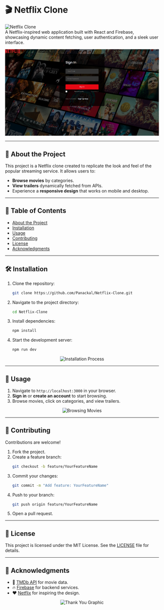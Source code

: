 # 🎬 Netflix Clone  

![Netflix Clone](https://img.shields.io/badge/project-netflix--clone-red)  
A Netflix-inspired web application built with React and Firebase, showcasing dynamic content fetching, user authentication, and a sleek user interface.  

<p align="center">
  <img src="Screenshot 2024-12-06 205130.png" alt="Netflix Clone Screenshot" width="800">
</p>  

---

## 🚀 About the Project  

This project is a Netflix clone created to replicate the look and feel of the popular streaming service. It allows users to:  
- **Browse movies** by categories.  
- **View trailers** dynamically fetched from APIs.  
- Experience a **responsive design** that works on mobile and desktop.  

---

## 📖 Table of Contents  
- [About the Project](#about-the-project)  
- [Installation](#installation)  
- [Usage](#usage)  
- [Contributing](#contributing)  
- [License](#license)  
- [Acknowledgments](#acknowledgments)  

---

## 🛠️ Installation  

1. Clone the repository:  
   ```bash  
   git clone https://github.com/Panackal/Netflix-Clone.git  
   ```  

2. Navigate to the project directory:  
   ```bash  
   cd Netflix-Clone  
   ```  

3. Install dependencies:  
   ```bash  
   npm install  
   ```  

4. Start the development server:  
   ```bash  
   npm run dev  
   ```  

<p align="center">
  <img src="https://user-images.githubusercontent.com/placeholder-installation.gif" alt="Installation Process">
</p>  

---

## 🚀 Usage  

1. Navigate to `http://localhost:3000` in your browser.  
2. **Sign in** or **create an account** to start browsing.  
3. Browse movies, click on categories, and view trailers.  

<p align="center">
  <img src="https://user-images.githubusercontent.com/placeholder-movie-browser.gif" alt="Browsing Movies">
</p>  

---

## 🤝 Contributing  

Contributions are welcome!  

1. Fork the project.  
2. Create a feature branch:  
   ```bash  
   git checkout -b feature/YourFeatureName  
   ```  
3. Commit your changes:  
   ```bash  
   git commit -m "Add feature: YourFeatureName"  
   ```  
4. Push to your branch:  
   ```bash  
   git push origin feature/YourFeatureName  
   ```  
5. Open a pull request.  

---

## 📜 License  

This project is licensed under the MIT License. See the [LICENSE](LICENSE) file for details.  

---

## 🙏 Acknowledgments  

- 🎥 [TMDb API](https://www.themoviedb.org/documentation/api) for movie data.  
- 🔥 [Firebase](https://firebase.google.com/) for backend services.  
- ❤️ [Netflix](https://www.netflix.com/) for inspiring the design.  

<p align="center">
  <img src="https://user-images.githubusercontent.com/placeholder-thank-you.png" alt="Thank You Graphic">
</p>
